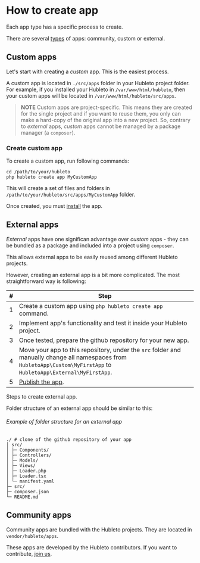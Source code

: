 # How to create app

Each app type has a specific process to create.

There are several [types](apps/types) of apps: community, custom or external.

## Custom apps

Let's start with creating a *custom* app. This is the easiest process.

A custom app is located in `./src/apps` folder in your Hubleto project folder. For example, if you installed your Hubleto in `/var/www/html/hubleto`, then your custom apps will be located in `/var/www/html/hubleto/src/apps`.

> **NOTE** Custom apps are project-specific. This means they are created for the single project and if you want to reuse them, you only can make a hard-copy of the original app into a new project. So, contrary to *external* apps, *custom* apps cannot be managed by a package manager (a `composer`).

### Create custom app

To create a custom app, run following commands:

```
cd /path/to/your/hubleto
php hubleto create app MyCustomApp
```

This will create a set of files and folders in `/path/to/your/hubleto/src/apps/MyCustomApp` folder.

Once created, you must [install](how-to-install-app) the app.

## External apps

*External* apps have one significan advantage over *custom* apps - they can be bundled as a package and included into a project using `composer`.

This allows external apps to be easily reused among different Hubleto projects.

However, creating an external app is a bit more complicated. The most straightforward way is following:

| #   | Step                                                                                                                                                                 |
| --- | -------------------------------------------------------------------------------------------------------------------------------------------------------------------- |
| 1   | Create a custom app using `php hubleto create app` command.                                                                                                          |
| 2   | Implement app's functionality and test it inside your Hubleto project.                                                                                               |
| 3   | Once tested, prepare the github repository for your new app.                                                                                                         |
| 4   | Move your app to this repository, under the `src` folder and manually change all namespaces from `HubletoApp\Custom\MyFirstApp` to `HubletoApp\External\MyFirstApp`. |
| 5   | [Publish the app](publish-external-app).                                                                                                                             |
Steps to create external app.

Folder structure of an external app should be similar to this:

###### Example of folder structure for an external app
```
./ # clone of the github repository of your app
│ src/
│ ├─ Components/
│ ├─ Controllers/
│ ├─ Models/
│ ├─ Views/
│ ├─ Loader.php
│ ├─ Loader.tsx
│ └─ manifest.yaml
├─ src/
├─ composer.json
└─ README.md
```

## Community apps

Community apps are bundled with the Hubleto projects. They are located in `vendor/hubleto/apps`.

These apps are developed by the Hubleto contributors. If you want to contribute, <a href="{{ guideRootUrl }}/join-us">join us</a>.